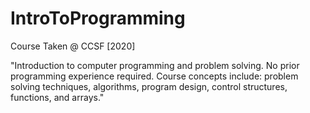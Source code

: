 # IntroToProgramming
Course Taken @ CCSF [2020]

"Introduction to computer programming and problem solving. No prior programming experience required. Course concepts include: problem solving techniques, algorithms, program design, control structures, functions, and arrays."
